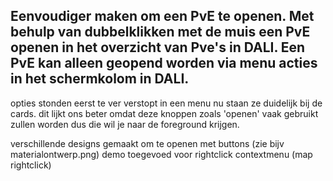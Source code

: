 Eenvoudiger maken om een PvE te openen. Met behulp van dubbelklikken met de muis een PvE openen in het overzicht van Pve's in DALI.  Een PvE kan alleen geopend worden via menu acties in het schermkolom in DALI.
-------------------------------------------------------------------------------------------------------------
opties stonden eerst te ver verstopt in een menu nu staan ze duidelijk bij de cards.
dit lijkt ons beter omdat deze knoppen zoals 'openen' vaak gebruikt zullen worden dus die wil je naar de foreground krijgen.

verschillende designs gemaakt om te openen met buttons (zie bijv materialontwerp.png)
demo toegevoed voor rightclick contextmenu (map rightclick)

